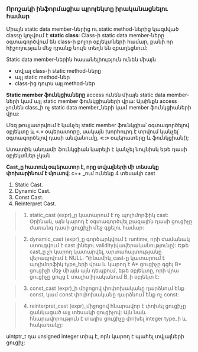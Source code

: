 ### Որոշակի ինֆորմացիա պրոյեկտը իրականացնելու համար

Միայն static data member-ներից ու static method-ներից կազմված
classը կոչվում է **static class**:
Class-ի static data member-ները օգտագործվում են class-ի բոլոր
օբյեկտների համար, քանի որ հիշողության մեջ դրանք նույն տեղն են զբաղեցնում:

Static data member-ներին հասանելիություն ունեն միայն
* տվյալ class-ի static method-ները
* այլ static method-ներ
* class-ից դուրս այլ method-ներ

**Static member ֆունկցիաները** access ունեն միայն static data member-ների կամ այլ static member ֆունկցիաների վրա: Այսինքն access չունեն class_ի ոչ static data member_ների կամ member ֆունկցիաների վրա:

Մեզ թույլատրվում է կանչել static member ֆունկցիա՝ օգտագործելով օբյեկտը և «.» օպերատորը, սակայն խորհուրդ է տրվում կանչել՝ օգտագործելով դասի անվանումը, «::» օպերատերը և ֆունկցիան();

Ստատիկ անդամի ֆունկցիան կարելի է կանչել նույնիսկ եթե դասի օբյեկտներ չկան

**Cast_ը հատուկ օպերատոր է, որը տվյալների մի տեսակը փոխարինում է մյուսով**:
c++ _ում ունենք 4 տեսակի cast
1) Static Cast.
2) Dynamic Cast.
3) Const Cast.
4) Reinterpret Cast.  

> 1. static_cast<type> (expr)_ը կատարում է ոչ պոլիմորֆիկ cast: Օրինակ, այն կարող է օգտագործվել բազային դասի ցուցիչը ժառանգ դասի ցուցիչի մեջ գցելու համար:

> 2. dynamic_cast<type> (expr)_ը գործարկվում է runtime, որի ժամանակ ստուգվում է cast լինելու validity(վավերականությունը): Եթե cast_ը չի կարող կատարվել, արտահայտությանը վերագրվում է NULL: Դինամիկ_cast-ը կատարում է պոլիմորֆիկ type_երի վրա և կարող է A* ցուցիչը գցել B* ցուցիչի մեջ միայն այն դեպքում, եթե օբյեկտը, որի վրա ցուցիչը ցույց է տալիս իրականում B_ի օբյեկտ է:

> 3. const_cast<type> (expr)_ի միջոցով փոփոխականը դարձնում ենք const, կամ const փոփոխականը դարձնում ենք ոչ const:

> 4. reinterpret_cast<type> (expr)_միջոցով հնարավոր է փոխել ցուցիչը ցանկացած այլ տեսակի ցուցիչով: Այն նաև հնարավորություն է տալիս ցուցիչը փոխել  integer type_ի և հակառակը: 


uintptr_t դա unsigned integer տիպ է, որն կարող է պահել տվյալների ցուցիչ: